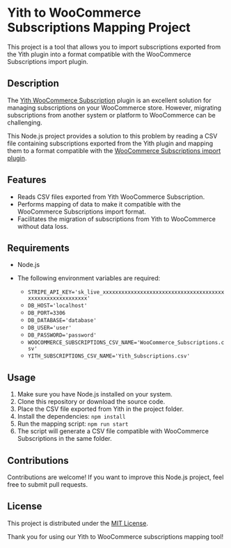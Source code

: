 # Yith to WooCommerce Subscriptions Mapping Project

This project is a tool that allows you to import subscriptions exported from the Yith plugin into a format compatible with the WooCommerce Subscriptions import plugin.

## Description

The [Yith WooCommerce Subscription](https://yithemes.com/themes/plugins/yith-woocommerce-subscription/) plugin is an excellent solution for managing subscriptions on your WooCommerce store. However, migrating subscriptions from another system or platform to WooCommerce can be challenging.

This Node.js project provides a solution to this problem by reading a CSV file containing subscriptions exported from the Yith plugin and mapping them to a format compatible with the [WooCommerce Subscriptions import plugin](https://github.com/woocommerce/woocommerce-subscriptions-importer-exporter).

## Features

- Reads CSV files exported from Yith WooCommerce Subscription.
- Performs mapping of data to make it compatible with the WooCommerce Subscriptions import format.
- Facilitates the migration of subscriptions from Yith to WooCommerce without data loss.

## Requirements

- Node.js
- The following environment variables are required:

  - `STRIPE_API_KEY='sk_live_xxxxxxxxxxxxxxxxxxxxxxxxxxxxxxxxxxxxxxxxxxxxxxxxxxxxxxxxxx'`
  - `DB_HOST='localhost'`
  - `DB_PORT=3306`
  - `DB_DATABASE='database'`
  - `DB_USER='user'`
  - `DB_PASSWORD='password'`
  - `WOOCOMMERCE_SUBSCRIPTIONS_CSV_NAME='WooCommerce_Subscriptions.csv'`
  - `YITH_SUBSCRIPTIONS_CSV_NAME='Yith_Subscriptions.csv'`

## Usage

1. Make sure you have Node.js installed on your system.
2. Clone this repository or download the source code.
3. Place the CSV file exported from Yith in the project folder.
4. Install the dependencies: `npm install`
5. Run the mapping script: `npm run start`
6. The script will generate a CSV file compatible with WooCommerce Subscriptions in the same folder.

## Contributions

Contributions are welcome! If you want to improve this Node.js project, feel free to submit pull requests.

## License

This project is distributed under the [MIT License](LICENSE).

Thank you for using our Yith to WooCommerce subscriptions mapping tool!
